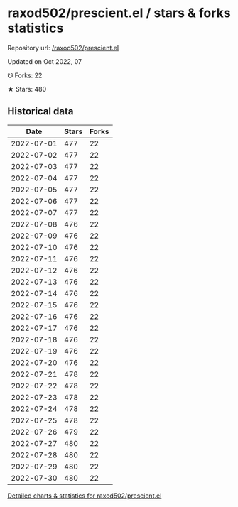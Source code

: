 # raxod502/prescient.el / stars & forks statistics

Repository url: [/raxod502/prescient.el](https://github.com/raxod502/prescient.el)

Updated on Oct 2022, 07

☋ Forks: 22

★ Stars: 480

## Historical data
| Date | Stars | Forks |
|------|-------|-------|
| 2022-07-01 | 477 | 22 | 
| 2022-07-02 | 477 | 22 | 
| 2022-07-03 | 477 | 22 | 
| 2022-07-04 | 477 | 22 | 
| 2022-07-05 | 477 | 22 | 
| 2022-07-06 | 477 | 22 | 
| 2022-07-07 | 477 | 22 | 
| 2022-07-08 | 476 | 22 | 
| 2022-07-09 | 476 | 22 | 
| 2022-07-10 | 476 | 22 | 
| 2022-07-11 | 476 | 22 | 
| 2022-07-12 | 476 | 22 | 
| 2022-07-13 | 476 | 22 | 
| 2022-07-14 | 476 | 22 | 
| 2022-07-15 | 476 | 22 | 
| 2022-07-16 | 476 | 22 | 
| 2022-07-17 | 476 | 22 | 
| 2022-07-18 | 476 | 22 | 
| 2022-07-19 | 476 | 22 | 
| 2022-07-20 | 476 | 22 | 
| 2022-07-21 | 478 | 22 | 
| 2022-07-22 | 478 | 22 | 
| 2022-07-23 | 478 | 22 | 
| 2022-07-24 | 478 | 22 | 
| 2022-07-25 | 478 | 22 | 
| 2022-07-26 | 479 | 22 | 
| 2022-07-27 | 480 | 22 | 
| 2022-07-28 | 480 | 22 | 
| 2022-07-29 | 480 | 22 | 
| 2022-07-30 | 480 | 22 | 


[Detailed charts & statistics for raxod502/prescient.el](https://reviewgithub.com/rep/raxod502/prescient.el)
